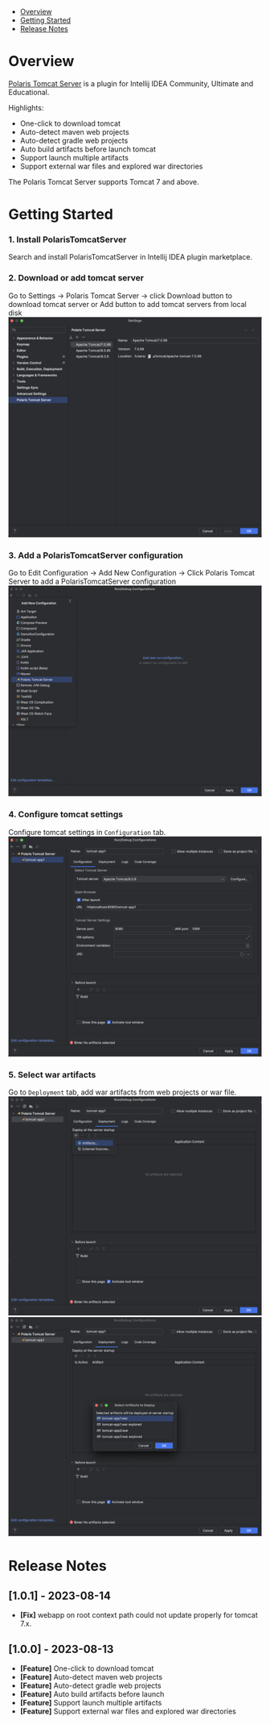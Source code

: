- [Overview](#overview)
- [Getting Started](#getting-started)
- [Release Notes](#release-notes)

# Overview
[Polaris Tomcat Server](https://plugins.jetbrains.com/plugin/22429-polaris-tomcat-server) is a plugin for Intellij IDEA Community, Ultimate and Educational.  

Highlights:
- One-click to download tomcat
- Auto-detect maven web projects
- Auto-detect gradle web projects
- Auto build artifacts before launch tomcat
- Support launch multiple artifacts
- Support external war files and explored war directories

The Polaris Tomcat Server supports Tomcat 7 and above.

# Getting Started
### 1. Install PolarisTomcatServer
Search and install PolarisTomcatServer in Intellij IDEA plugin marketplace.


### 2. Download or add tomcat server
Go to Settings -> Polaris Tomcat Server -> click Download button to download tomcat server or Add button to add tomcat servers from local disk
![img](./images/01-PolarisTomcatServer-add-tomcat.png)

### 3. Add a PolarisTomcatServer configuration
Go to Edit Configuration -> Add New Configuration -> Click Polaris Tomcat Server to add a PolarisTomcatServer configuration
![img](./images/02-PolarisTomcatServer-add-configuration.png)

### 4. Configure tomcat settings
Configure tomcat settings in `Configuration` tab.
![img](./images/03-PolarisTomcatServer-configuration.png)

### 5. Select war artifacts
Go to `Deployment` tab, add war artifacts from web projects or war file.
![img](./images/04-PolarisTomcatServer-deployment.png)
![img](./images/05-PolarisTomcatServer-select-artifacts.png)

# Release Notes
## [1.0.1] - 2023-08-14
- **[Fix]** webapp on root context path could not update properly for tomcat 7.x.

## [1.0.0] - 2023-08-13
- **[Feature]** One-click to download tomcat
- **[Feature]** Auto-detect maven web projects 
- **[Feature]** Auto-detect gradle web projects 
- **[Feature]** Auto build artifacts before launch 
- **[Feature]** Support launch multiple artifacts 
- **[Feature]** Support external war files and explored war directories


